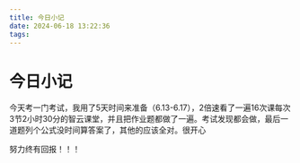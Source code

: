 ```yaml
---
title: 今日小记
date: 2024-06-18 13:22:36
tags:
---
```


# 今日小记

今天考一门考试，我用了5天时间来准备（6.13-6.17），2倍速看了一遍16次课每次3节2小时30分的智云课堂，并且把作业题都做了一遍。考试发现都会做，最后一道题列个公式没时间算答案了，其他的应该全对。很开心

努力终有回报！！！

